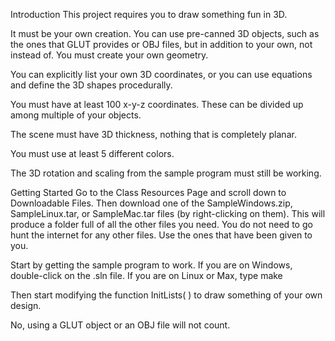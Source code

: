 Introduction
This project requires you to draw something fun in 3D.

It must be your own creation. You can use pre-canned 3D objects, such as the ones that GLUT provides or OBJ files, but in addition to your own, not instead of. You must create your own geometry.

You can explicitly list your own 3D coordinates, or you can use equations and define the 3D shapes procedurally.

You must have at least 100 x-y-z coordinates. These can be divided up among multiple of your objects.

The scene must have 3D thickness, nothing that is completely planar.

You must use at least 5 different colors.

The 3D rotation and scaling from the sample program must still be working.

Getting Started
Go to the Class Resources Page and scroll down to Downloadable Files. Then download one of the SampleWindows.zip, SampleLinux.tar, or SampleMac.tar files (by right-clicking on them). This will produce a folder full of all the other files you need. You do not need to go hunt the internet for any other files. Use the ones that have been given to you.

Start by getting the sample program to work. If you are on Windows, double-click on the .sln file. If you are on Linux or Max, type make

Then start modifying the function InitLists( ) to draw something of your own design.

No, using a GLUT object or an OBJ file will not count.
